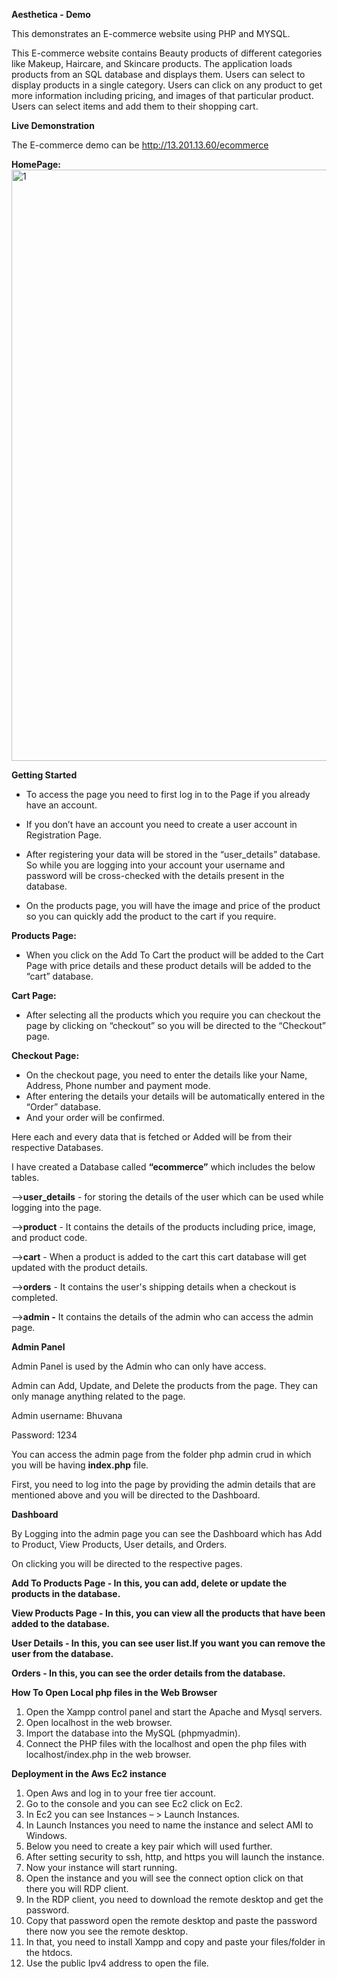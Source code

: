 **Aesthetica - Demo**

This demonstrates an E-commerce website using PHP and MYSQL.

This E-commerce website contains Beauty products of different categories like Makeup, Haircare, and Skincare products. The application loads products from an SQL database and displays them. Users can select to display products in a single category. Users can click on any product to get more information including pricing, and images of that particular product. Users can select items and add them to their shopping cart.

**Live Demonstration**

The E-commerce demo can be <http://13.201.13.60/ecommerce>

**HomePage:**
<img width="946" alt="1" src="https://github.com/BhuvanaPichika/ecommerce/assets/99191752/339a5b8b-be53-465d-b94a-fde4a690ea78">













**Getting Started**

- To access the page you need to first log in to the Page if you already have an account.


- If you don’t have an account you need to create a user account in Registration Page.



- After registering your data will be stored in the “user\_details” database. So while you are logging into your account your username and password will be cross-checked with the details present in the database.


- On the products page, you will have the image and price of the product so you can quickly add the product to the cart if you require.



**Products Page:**




- When you click on the Add To Cart the product will be added to the Cart Page with price details and these product details will be added to the “cart” database.  

**Cart Page:**






- After selecting all the products which you require you can checkout the page by clicking on “checkout” so you will be directed to the “Checkout” page.

**Checkout Page:**


- On the checkout page, you need to enter the details like your Name, Address, Phone number and payment mode.
- After entering the details your details will be automatically entered in the “Order” database.
- And your order will be confirmed.






Here each and every data that is fetched or Added will be from their respective Databases.

I have created a Database called **“ecommerce”**  which includes the below tables.

—>**user\_details** -  for storing the details of the user which can be used while logging into the page.

—>**product** - It contains the details of the products including price, image, and product code.

—>**cart** - When a product is added to the cart this cart database will get updated with the product details.

—>**orders** - It contains the user's shipping details when a checkout is completed.

—>**admin -** It contains the details of the admin who can access the admin page.




**Admin Panel**

Admin Panel is used by the Admin who can only have access.

Admin can Add, Update, and Delete the products from the page. They can only manage anything related to the page.

Admin username: Bhuvana

Password: 1234

You can access the admin page from the folder php admin crud in which you will be having **index.php** file.

First, you need to log into the page by providing the admin details that are mentioned above and you will be directed to the Dashboard.




**Dashboard**




By Logging into the admin page you can see the Dashboard which has Add to Product, View Products, User details, and Orders.

On clicking you will be directed to the respective pages.



**Add To Products Page  -  In this, you can add, delete or update the products in the database.**






**View Products Page - In this, you can view all the products that have been added to the database.**









**User Details -  In this, you can see user list.If you want you can remove the user from the database.**





**Orders - In this, you can see the order details from the database.**







**How To Open Local php files in the Web Browser** 

1. Open the Xampp control panel and start the Apache and Mysql servers.
1. Open localhost in the web browser.
1. Import the database into the MySQL (phpmyadmin).
1. Connect the PHP files with the localhost and open the php files with localhost/index.php in the web browser.


**Deployment in the Aws Ec2 instance**

1. Open Aws and log in to your free tier account.
1. Go to the console and you can see Ec2 click on Ec2.
1. In Ec2 you can see Instances – > Launch Instances.
1. In Launch Instances you need to name the instance and select AMI to Windows.
1. Below you need to create a key pair which will used further.
1. After setting security to ssh, http, and https you will launch the instance.
1. Now your instance will start running.
1. Open the instance and you will see the connect option click on that there you will RDP client.
1. In the RDP client, you need to download the remote desktop and get the password.
1. Copy that password open the remote desktop and paste the password there now you see the remote desktop.
1. In that, you need to install Xampp and copy and paste your files/folder in the htdocs.
1. Use the public Ipv4 address to open the file.

